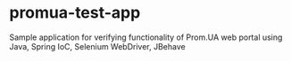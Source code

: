 promua-test-app
===============

Sample application for verifying functionality of Prom.UA web portal using Java, Spring IoC, Selenium WebDriver, JBehave
